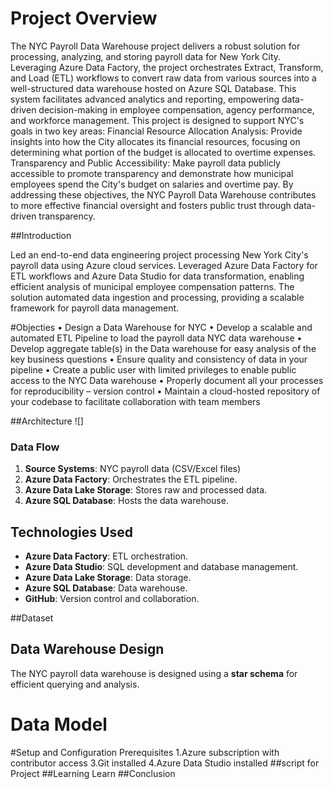 # Project Overview

The NYC Payroll Data Warehouse project delivers a robust solution for processing, analyzing, and storing payroll data for New York City. Leveraging Azure Data Factory, the project orchestrates Extract, Transform, and Load (ETL) workflows to convert raw data from various sources into a well-structured data warehouse hosted on Azure SQL Database. This system facilitates advanced analytics and reporting, empowering data-driven decision-making in employee compensation, agency performance, and workforce management.
This project is designed to support NYC's goals in two key areas:
Financial Resource Allocation Analysis: Provide insights into how the City allocates its financial resources, focusing on determining what portion of the budget is allocated to overtime expenses.
Transparency and Public Accessibility: Make payroll data publicly accessible to promote transparency and demonstrate how municipal employees spend the City's budget on salaries and overtime pay.
By addressing these objectives, the NYC Payroll Data Warehouse contributes to more effective financial oversight and fosters public trust through data-driven transparency.

##Introduction

Led an end-to-end data engineering project processing New York City's payroll data using Azure cloud services. Leveraged Azure Data Factory for ETL workflows and Azure Data Studio for data transformation, enabling efficient analysis of municipal employee compensation patterns. The solution automated data ingestion and processing, providing a scalable framework for payroll data management.

#Objecties
• Design a Data Warehouse for NYC
• Develop a scalable and automated ETL Pipeline to load the payroll data NYC data
warehouse
• Develop aggregate table(s) in the Data warehouse for easy analysis of the key business
questions
• Ensure quality and consistency of data in your pipeline
• Create a public user with limited privileges to enable public access to the NYC Data
warehouse
• Properly document all your processes for reproducibility – version control
• Maintain a cloud-hosted repository of your codebase to facilitate collaboration with team members


##Architecture
![]
### Data Flow
1. **Source Systems**: NYC payroll data (CSV/Excel files)
2. **Azure Data Factory**: Orchestrates the ETL pipeline.
3. **Azure Data Lake Storage**: Stores raw and processed data.
4. **Azure SQL Database**: Hosts the data warehouse.

## Technologies Used
- **Azure Data Factory**: ETL orchestration.
- **Azure Data Studio**: SQL development and database management.
- **Azure Data Lake Storage**: Data storage.
- **Azure SQL Database**: Data warehouse.
- **GitHub**: Version control and collaboration.

##Dataset 

## Data Warehouse Design
The NYC payroll data warehouse is designed using a **star schema** for efficient querying and analysis.

# Data Model
#Setup and Configuration
Prerequisites
1.Azure subscription with contributor access
3.Git installed
4.Azure Data Studio installed
##script for Project
##Learning Learn
##Conclusion

